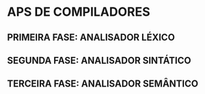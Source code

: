 # APS DE COMPILADORES
## PRIMEIRA FASE: ANALISADOR LÉXICO

## SEGUNDA FASE: ANALISADOR SINTÁTICO

## TERCEIRA FASE: ANALISADOR SEMÂNTICO
